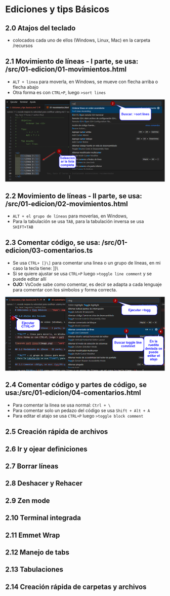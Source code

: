 # Ediciones y tips Básicos

## 2.0 Atajos del teclado

- colocados cada uno de ellos (Windows, Linux, Mac) en la carpeta /recursos

## 2.1 Movimiento de líneas - I parte, se usa: /src/01-edicion/01-movimientos.html

- ```ALT + linea``` para moverla, en Windows, se mueve con flecha arriba o flecha abajo
- Otra forma es con ```CTRL+P```, luego ```>sort lines```

![usando sort lines](image.png)

## 2.2 Movimiento de líneas - II parte, se usa: /src/01-edicion/02-movimientos.html

- ```ALT + el grupo de líneas``` para moverlas, en Windows,
- Para la tabulación se usa ```TAB```, para la tabulación inversa se usa ```SHIFT+TAB```

## 2.3 Comentar código, se usa: /src/01-edicion/03-comentarios.ts

- Se usa ```CTRL+ [}\]``` para comentar una linea o un grupo de líneas, en mi caso la tecla tiene: ]}\
- Si se quiere ajustar se usa ```CTRL+P``` luego ```>toggle line comment``` y se puede editar allí
- **OJO:** VsCode sabe como comentar, es decir se adapta a cada lenguaje para comentar con los símbolos y forma correcta.

![editando el atajo](image-1.png)

## 2.4 Comentar código y partes de código, se usa:/src/01-edicion/04-comentarios.html

- Para comentar la linea se usa normal: ```Ctrl + \```
- Para comentar solo un pedazo del código se usa ```Shift + Alt + A```
- Para editar el atajo se usa ```CTRL+P``` luego ```>toggle block comment```

## 2.5 Creación rápida de archivos

## 2.6 Ir y ojear definiciones

## 2.7 Borrar líneas

## 2.8 Deshacer y Rehacer

## 2.9 Zen mode

## 2.10 Terminal integrada

## 2.11 Emmet Wrap

## 2.12 Manejo de tabs

## 2.13 Tabulaciones

## 2.14 Creación rápida de carpetas y archivos